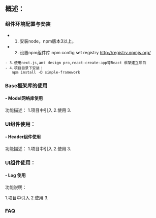 
## 概述：

### 组件环境配置与安装
- 1. 安装node，npm版本3以上。
- 2. 设置npm组件库
npm config set registry http://registry.npmjs.org/
```
- 3.使用next.js,ant design pro,react-create-app等React 框架建立项目
- 4.项目目录下安装：
   npm install -D simple-framework
```
### Base框架库的使用
  
#### - Model网络库使用
  功能描述： 
  1.项目中引入
  2.使用
  3.

  
### UI组件使用：  
#### - Header组件使用
  功能描述： 
  1.项目中引入
  2.使用
  3.
  
### UI组件使用：  
#### - Log 使用
  功能说明：

  1.项目中引入
  2.使用
  3. 


### FAQ
